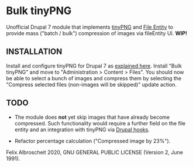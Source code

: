 # Bulk tinyPNG

Unofficial Drupal 7 module that implements [tinyPNG](https://www.drupal.org/project/tinypng) and [File Entity](https://www.drupal.org/project/file_entity) to provide mass ("batch / bulk") compression of images via fileEntity UI. **WIP!**
 
## INSTALLATION

Install and configure tinyPNG for Drupal 7 as [explained here](https://www.drupal.org/project/tinypng#d7-installation). Install "Bulk tinyPNG" and move to "Administration > Content > Files". You should now be able to select a bunch of images and compress them by selecting the "Compress selected files (non-images will be skipped)" update action.


## TODO

* The module does **not** yet skip images that have already become compressed. Such functionality would require a further field on the file entity and an integration with tinyPNG via [Drupal hooks](https://www.drupal.org/docs/7/creating-custom-modules/creating-drupal-7-hooks). 

* Refactor percentage calculation ("Compressed image by 23%").

Felix Albroscheit 2020, GNU GENERAL PUBLIC LICENSE (Version 2, June 1991).
